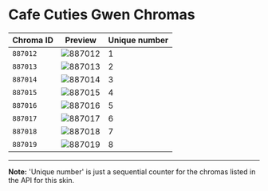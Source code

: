# Cafe Cuties Gwen Chromas

| Chroma ID | Preview | Unique number |
|---|---|---|
| `887012` | ![887012](https://raw.communitydragon.org/latest/plugins/rcp-be-lol-game-data/global/default/v1/champion-chroma-images/887/887012.png) | 1 |
| `887013` | ![887013](https://raw.communitydragon.org/latest/plugins/rcp-be-lol-game-data/global/default/v1/champion-chroma-images/887/887013.png) | 2 |
| `887014` | ![887014](https://raw.communitydragon.org/latest/plugins/rcp-be-lol-game-data/global/default/v1/champion-chroma-images/887/887014.png) | 3 |
| `887015` | ![887015](https://raw.communitydragon.org/latest/plugins/rcp-be-lol-game-data/global/default/v1/champion-chroma-images/887/887015.png) | 4 |
| `887016` | ![887016](https://raw.communitydragon.org/latest/plugins/rcp-be-lol-game-data/global/default/v1/champion-chroma-images/887/887016.png) | 5 |
| `887017` | ![887017](https://raw.communitydragon.org/latest/plugins/rcp-be-lol-game-data/global/default/v1/champion-chroma-images/887/887017.png) | 6 |
| `887018` | ![887018](https://raw.communitydragon.org/latest/plugins/rcp-be-lol-game-data/global/default/v1/champion-chroma-images/887/887018.png) | 7 |
| `887019` | ![887019](https://raw.communitydragon.org/latest/plugins/rcp-be-lol-game-data/global/default/v1/champion-chroma-images/887/887019.png) | 8 |

---

**Note:** 'Unique number' is just a sequential counter for the chromas listed in the API for this skin.